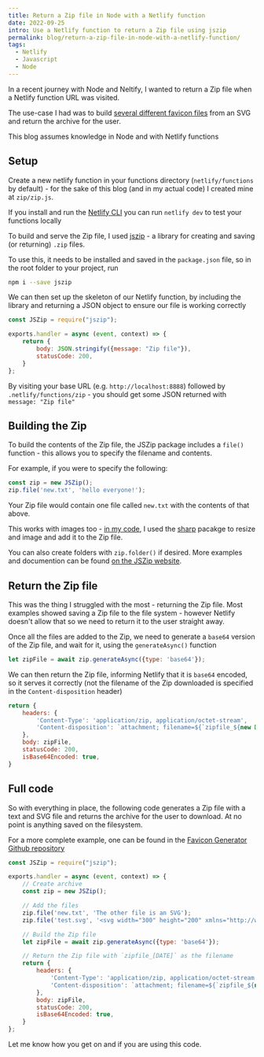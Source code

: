 ```yaml
---
title: Return a Zip file in Node with a Netlify function
date: 2022-09-25
intro: Use a Netlify function to return a Zip file using jszip
permalink: blog/return-a-zip-file-in-node-with-a-netlify-function/
tags:
  - Netlify
  - Javascript
  - Node
---
```


In a recent journey with Node and Neltify, I wanted to return a Zip file when a Netlify function URL was visited.

The use-case I had was to build [several different favicon files](https://twitter.com/mikestreety/status/1573450537584177154) from an SVG and return the archive for the user.

<div class="info">This blog assumes knowledge in Node and with Netlify functions</div>

## Setup

Create a new netlify function in your functions directory (`netlify/functions` by default) - for the sake of this blog (and in my actual code) I created mine at `zip/zip.js`.

<div class="info">If you install and run the <a href="https://docs.netlify.com/cli/get-started/">Netlify CLI</a> you can run <code>netlify dev</code> to test your functions locally</div>

To build and serve the Zip file, I used [jszip](https://www.npmjs.com/package/jszip) - a library for creating and saving (or returning) `.zip` files.

To use this, it needs to be installed and saved in the `package.json` file, so in the root folder to your project, run

```bash
npm i --save jszip
```

We can then set up the skeleton of our Netlify function, by including the library and returning a JSON object to ensure our file is working correctly

```js
const JSZip = require("jszip");

exports.handler = async (event, context) => {
	return {
		body: JSON.stringify({message: "Zip file"}),
		statusCode: 200,
	}
};
```

By visiting your base URL (e.g. `http://localhost:8888`) followed by `.netlify/functions/zip` - you should get some JSON returned with `message: "Zip file"`

## Building the Zip

To build the contents of the Zip file, the JSZip package includes a `file()` function - this allows you to specify the filename and contents.

For example, if you were to specify the following:

```js
const zip = new JSZip();
zip.file('new.txt', 'hello everyone!');
```

Your Zip file would contain one file called `new.txt` with the contents of that above.

This works with images too - [in my code](https://github.com/liquidlight/favicon-generator/blob/main/functions/zip/zip.js), I used the [sharp](https://www.npmjs.com/package/sharp) pacakge to resize and image and add it to the Zip file.

You can also create folders with `zip.folder()` if desired. More examples and documention can be found [on the JSZip website](https://stuk.github.io/jszip/).

## Return the Zip file

This was the thing I struggled with the most - returning the Zip file. Most examples showed saving a Zip file to the file system - however Netlify doesn't allow that so we need to return it to the user straight away.

Once all the files are added to the Zip, we need to generate a `base64` version of the Zip file, and wait for it, using the `generateAsync()` function

```js
let zipFile = await zip.generateAsync({type: 'base64'});
```

We can then return the Zip file, informing Netlify that it is `base64` encoded, so it serves it correctly (not the filename of the Zip downloaded is specified in the `Content-disposition` header)

```js
return {
	headers: {
		'Content-Type': 'application/zip, application/octet-stream',
		'Content-disposition': `attachment; filename=${`zipfile_${new Date().toJSON()}.zip`}`
	},
	body: zipFile,
	statusCode: 200,
	isBase64Encoded: true,
}
```

## Full code

So with everything in place, the following code generates a Zip file with a text and SVG file and returns the archive for the user to download. At no point is anything saved on the filesystem.

For a more complete example, one can be found in the [Favicon Generator Github repository](https://github.com/liquidlight/favicon-generator/blob/main/functions/zip/zip.js)

```js
const JSZip = require("jszip");

exports.handler = async (event, context) => {
	// Create archive
	const zip = new JSZip();

	// Add the files
	zip.file('new.txt', 'The other file is an SVG');
	zip.file('test.svg', '<svg width="300" height="200" xmlns="http://www.w3.org/2000/svg"><rect width="100%" height="100%" fill="red"/><circle cx="150" cy="100" r="80" fill="green"/><text x="150" y="125" font-size="60" text-anchor="middle" fill="#fff">SVG</text></svg>');

	// Build the Zip file
	let zipFile = await zip.generateAsync({type: 'base64'});

	// Return the Zip file with `zipfile_[DATE]` as the filename
	return {
		headers: {
			'Content-Type': 'application/zip, application/octet-stream',
			'Content-disposition': `attachment; filename=${`zipfile_${new Date().toJSON()}.zip`}`
		},
		body: zipFile,
		statusCode: 200,
		isBase64Encoded: true,
	}
};
```

Let me know how you get on and if you are using this code.
